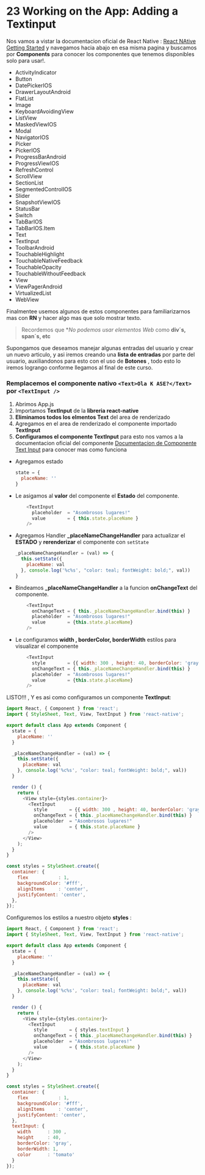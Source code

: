 # 23 Working on the App: Adding a Textinput

Nos vamos a vistar la documentacion oficial de React Native :  [React NAtive Getting Started] y navegamos hacia abajo en esa misma pagina y buscamos por **Components**  para conocer los componentes que tenemos disponibles solo para usar!.

* ActivityIndicator
* Button
* DatePickerIOS
* DrawerLayoutAndroid
* FlatList
* Image
* KeyboardAvoidingView
* ListView
* MaskedViewIOS
* Modal
* NavigatorIOS
* Picker
* PickerIOS
* ProgressBarAndroid
* ProgressViewIOS
* RefreshControl
* ScrollView
* SectionList
* SegmentedControlIOS
* Slider
* SnapshotViewIOS
* StatusBar
* Switch
* TabBarIOS
* TabBarIOS.Item
* Text
* TextInput
* ToolbarAndroid
* TouchableHighlight
* TouchableNativeFeedback
* TouchableOpacity
* TouchableWithoutFeedback
* View
* ViewPagerAndroid
* VirtualizedList
* WebView

Finalmentee usemos algunos de estos componentes para familiarizarnos mas con **RN** y hacer algo mas que solo mostrar texto.

> Recordemos que **No podemos usar elementos Web* como **div´s, span´s, etc**

Supongamos que deseamos manejar algunas entradas del usuario y crear un nuevo articulo, y asi iremos creando una **lista de entradas** por parte del usuario, auxiliandonos para esto con el uso de **Botones** , todo esto lo iremos logrango conforme llegamos al final de este curso.

### Remplacemos el componente nativo ```<Text>Ola K ASE?</Text>``` por ```<TextInput />```

1. Abrimos App.js
1. Importamos **TextInput** de la **libreria react-native**
1. **Eliminamos todos los elmentos Text** del area de renderizado
1. Agregamos en el area de renderizado el componente importado **TextInput**
1. **Configuramos el componente TextInput** para esto nos vamos a la documentacion oficial del componente [Documentacion de Componente Text Input] para conocer mas como funciona

  * Agregamos estado
    ```javascript
    state = {
      placeName: ''
    }
    ```
  * Le asigamos al **valor** del componente el **Estado** del componente.
    ```javascript
        <TextInput
          placeholder  = "Asombrosos lugares!"
          value        = { this.state.placeName }
        />
    ```
  * Agregamos Handler **_placeNameChangeHandler** para actualizar el **ESTADO** y **rerenderizar** el componente con ```setState```

    ```javascript
    _placeNameChangeHandler = (val) => {
      this.setState({
        placeName: val
      }, console.log('%c%s', "color: teal; fontWeight: bold;", val))
    }
    ```

  * Bindeamos **_placeNameChangeHandler** a la funcion **onChangeText** del componente.
    ```javascript
        <TextInput
          onChangeText = { this._placeNameChangeHandler.bind(this) }
          placeholder  = "Asombrosos lugares!"
          value        = {this.state.placeName}
        />
    ```
  * Le configuramos **width , borderColor, borderWidth** estilos para visualizar el componente
    ```javascript
        <TextInput
          style        = {{ width: 300 , height: 40, borderColor: 'gray', borderWidth: 1}}
          onChangeText = { this._placeNameChangeHandler.bind(this) }
          placeholder  = "Asombrosos lugares!"
          value        = {this.state.placeName}
        />
    ```

LISTO!!! , Y es asi como configuramos un componente **TextInput**:

  ```javascript
  import React, { Component } from 'react';
  import { StyleSheet, Text, View, TextInput } from 'react-native';

  export default class App extends Component {
    state = {
      placeName: ''
    }

    _placeNameChangeHandler = (val) => {
      this.setState({
        placeName: val
      }, console.log('%c%s', "color: teal; fontWeight: bold;", val))
    }

    render () {
      return (
        <View style={styles.container}>
          <TextInput
            style        = {{ width: 300 , height: 40, borderColor: 'gray', borderWidth: 1}}
            onChangeText = { this._placeNameChangeHandler.bind(this) }
            placeholder  = "Asombrosos lugares!"
            value        = { this.state.placeName }
          />
        </View>
      );
    }
  }

  const styles = StyleSheet.create({
    container: {
      flex           : 1,
      backgroundColor: '#fff',
      alignItems     : 'center',
      justifyContent: 'center',
    },
  });
  ```

Configuremos los estilos a nuestro objeto **styles** :

```javascript
import React, { Component } from 'react';
import { StyleSheet, Text, View, TextInput } from 'react-native';

export default class App extends Component {
  state = {
    placeName: ''
  }

  _placeNameChangeHandler = (val) => {
    this.setState({
      placeName: val
    }, console.log('%c%s', "color: teal; fontWeight: bold;", val))
  }

  render () {
    return (
      <View style={styles.container}>
        <TextInput
          style        = { styles.textInput }
          onChangeText = { this._placeNameChangeHandler.bind(this) }
          placeholder  = "Asombrosos lugares!"
          value        = { this.state.placeName }
        />
      </View>
    );
  }
}

const styles = StyleSheet.create({
  container: {
    flex           : 1,
    backgroundColor: '#fff',
    alignItems     : 'center',
    justifyContent: 'center',
  },
  textInput: {
    width      : 300 ,
    height     : 40,
    borderColor: 'gray',
    borderWidth: 1,
    color      : 'tomato'
  }
});
```



[React NAtive Getting Started]:(https://facebook.github.io/react-native/docs/getting-started.html)
[Documentacion de Componente Text Input]:(https://facebook.github.io/react-native/docs/textinput.html)

